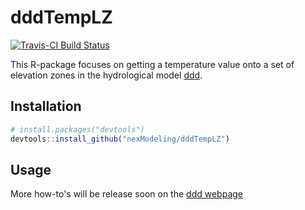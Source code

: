 # dddTempLZ

[![Travis-CI Build Status](https://travis-ci.org/nexModeling/dddTempLZ.svg?branch=master)](https://travis-ci.org/nexModeling/dddTempLZ)

This R-package focuses on getting a temperature value onto a set of elevation zones in the hydrological model [ddd](https://nexmodeling.github.io/ddd/).

## Installation

```R
# install.packages("devtools")
devtools::install_github("nexModeling/dddTempLZ")
```

## Usage

More how-to's will be release soon on the [ddd webpage](https://nexmodeling.github.io/dddTempLZ/)
